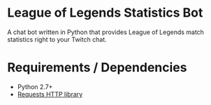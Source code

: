 # League of Legends Statistics Bot
A chat bot written in Python that provides League of Legends match statistics right to your Twitch chat.

# Requirements / Dependencies
- Python 2.7+
- [Requests HTTP library](http://docs.python-requests.org/en/latest/)
